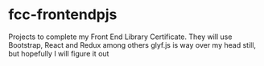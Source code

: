 # fcc-frontendpjs
Projects to complete my Front End Library Certificate. They will use Bootstrap, React and Redux among others
glyf.js is way over my head still, but hopefully I will figure it out
